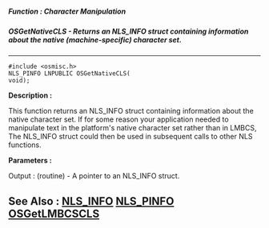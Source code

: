 ##### Function : Character Manipulation
##### OSGetNativeCLS - Returns an NLS_INFO struct containing information about the native (machine-specific) character set.
---
```
#include <osmisc.h>
NLS_PINFO LNPUBLIC OSGetNativeCLS(
void);
```
**Description :**

This function returns an NLS_INFO struct containing information about the 
native character set. If for some reason your application needed to manipulate 
text in the platform's native character set rather than in LMBCS, The NLS_INFO 
struct could then be used in subsequent calls to other NLS functions.

**Parameters :**

Output :
(routine)  -  A pointer to an NLS_INFO struct.



**See Also :**
[NLS_INFO](/reference/Data/NLS_INFO)
[NLS_PINFO](/reference/Data/NLS_PINFO)
[OSGetLMBCSCLS](/reference/Func/OSGetLMBCSCLS)
---
